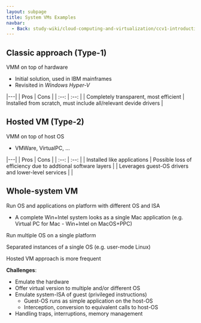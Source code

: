 ```yaml
---
layout: subpage
title: System VMs Examples
navbar:
  - Back: study-wiki/cloud-computing-and-virtualization/ccv1-introduction/
---
```


## Classic approach (Type-1)

VMM on top of hardware
  - Initial solution, used in IBM mainframes
  - Revisited in *Windows Hyper-V*

|---|
| Pros | Cons |
| :--: | :--: |
| Completely transparent, most efficient | Installed from scratch, must include all/relevant devide drivers |

## Hosted VM (Type-2)

VMM on top of host OS
  - VMWare, VirtualPC, ...

|---|
| Pros | Cons |
| :--: | :--: |
| Installed like applications | Possible loss of efficiency due to addtional software layers |
| Leverages guest-OS drivers and lower-level services | |

## Whole-system VM

Run OS and applications on platform with different OS and ISA
  - A complete Win+Intel system looks as a single Mac application (e.g. Virtual PC for Mac - Win+Intel on MacOS+PPC)

Run multiple OS on a single platform

Separated instances of a single OS (e.g. user-mode Linux)

Hosted VM approach is more frequent

**Challenges**:

  - Emulate the hardware
  - Offer virtual version to multiple and/or different OS
  - Emulate system-ISA of guest (privileged instructions)
    - Guest-OS runs as simple application on the host-OS
    - Interception, conversion to equivalent calls to host-OS
  - Handling traps, interruptions, memory management
